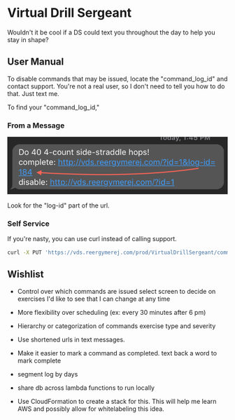 # Virtual Drill Sergeant

Wouldn't it be cool if a DS could text you throughout the day to help you stay
in shape?


## User Manual

To disable commands that may be issued, locate the "command_log_id" and contact
support.  You're not a real user, so I don't need to tell you how to do that.
Just text me.

To find your "command_log_id,"

### From a Message

![command log id from message](./resources/command_log_id_message.png)

Look for the "log-id" part of the url.


### Self Service

If you're nasty, you can use curl instead of calling support.

```sh
curl -X PUT 'https://vds.reergymerej.com/prod/VirtualDrillSergeant/commands/disable/command_log_id'
```


## Wishlist


* Control over which commands are issued
  select screen to decide on exercises I'd like to see that I can change at any
  time

* More flexibility over scheduling (ex: every 30 minutes after 6 pm)

* Hierarchy or categorization of commands
  exercise type and severity




* Use shortened urls in text messages.
* Make it easier to mark a command as completed.
  text back a word to mark complete
* segment log by days
* share db across lambda functions to run locally
* Use CloudFormation to create a stack for this.  This will help me learn AWS
    and possibly allow for whitelabeling this idea.
